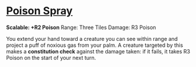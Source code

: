# [Poison Spray](Poison%20Spray.md)
**Scalable: +R2 Poison**
Range: Three Tiles
Damage: R3 Poison

You extend your hand toward a creature you can see within range and project a puff of noxious gas from your palm. A creature targeted by this makes a **constitution check** against the damage taken: if it fails, it takes R3 Poison on the start of your next turn.